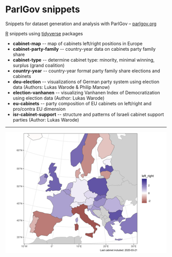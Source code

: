 # ParlGov snippets

Snippets for dataset generation and analysis with ParlGov – [parlgov.org](http://www.parlgov.org)

[R](https://www.r-project.org/) snippets using  [tidyverse](https://www.tidyverse.org/) packages

* __cabinet-map__ -- map of cabinets left/right positions in Europe
* __cabinet-party-family__ -- country-year data on cabinets party family share
* __cabinet-type__ -- determine cabinet type: minority, minimal winning, surplus (grand coalition)
* __country-year__ -- country-year format party family share elections and cabinets
* __deu-election__ -- visualizations of German party system using election data (Authors: Lukas Warode & Philip Manow)
* __election-vanhanen__ -- visualizing Vanhanen Index of Democratization using election data (Author: Lukas Warode)
* __eu-cabinets__ -- party composition of EU cabinets on left/right and pro/contra EU dimension
* __isr-cabinet-support__ -- structure and patterns of Israeli cabinet support parties (Author: Lukas Warode)

---

![left-right recent cabinets](cabinet-map/cabinet-map.png)
